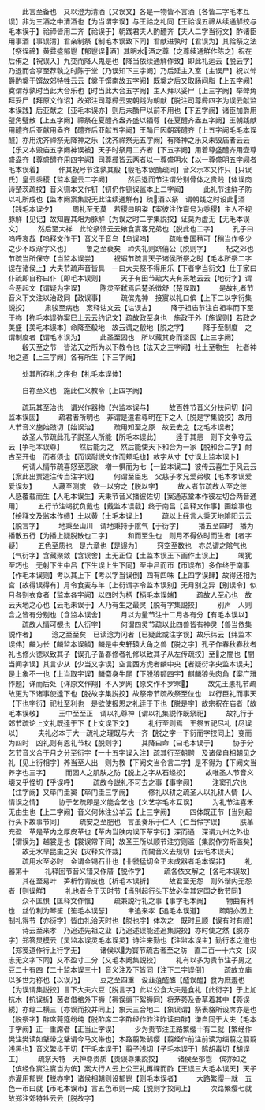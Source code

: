 <!-- { "loadSidebar": true } -->
　　此言至备也　又以澄为清酒【又误文】各是一物皆不言酒【各皆二字毛本互误】非为三酒之中清酒也【为当谓字误】与王祫之礼同【王祫误五禘从续通觧挍与毛本误于】祫禘皆用二齐【祫误于】朝践君夫人酌醴齐【夫人二字当衍文】酢诸臣用事酒【事误清】君亲制祭【制毛本误致下同】君献进孰时【君误为】其祫祭之法【祭误禘】黄彛盛郁鬯【郁鬯误酒】其明水酒之尊【之尊续通觧作陈之】祝在后侑之【祝误入】九变而降人鬼是也【降当依续通觧作致】即此礼运云【脱云字】乃退而合亨至荐孰之时陈于堂【乃误知下三字阙】乃后延主入室【主误尸】祝以斚爵酌奠于馔故郊特牲云云【奠于馔南故五字阙】既奠之后又取肠间脂【上五字阙】奠谓荐孰时当此大合乐也【时当此大合五字阙】主人拜以妥尸【上三字阙】举斚角拜妥尸【拜原文作诏】故郑注司尊彛云变朝践为朝献【脱注司尊彛四字为误云献监本误践】后亚献之【亚毛本误亦】则后未酳尸以前不用也【下五字阙】诸臣加爵用璧角璧散【上五字阙】禘祭在夏醴齐盎齐盛以牺尊【在夏醴齐盎五字阙】王朝践献用醴齐后亚献用盎齐【醴齐后亚献五字阙】王酳尸因朝践醴齐【上五字阙毛毛本误醆】亦用沈齐禘祭无降神之乐【沈齐禘祭无五字阙】有降神之乐又未毁庙者云云【乐又本毁庙五字阙神误被】天子时祭用二齐者【下五字阙】用着尊盛醴齐用壶尊盛盎齐【尊盛醴齐用四字阙】司尊彛皆云两者以一尊盛明水【以一尊盛明五字阙者毛本误着】
　　作其祝号节注孰其殽【殽毛本误酳疏同】音义示本又作只【只误氏】皇云黍稷【监本皇云二字阙】
　　然后退而节注谓分别骨体之贵贱【体误肉诗楚茨疏挍】音义铏本又作钘【钘仍作铏误监本上二字阙】
　　此礼节注觧子防以礼所成也【监本阙案集説无此注续通觧有】疏酒以祭　谓朝践之时设此酒【践毛本误夕】
　　周礼至无莫　若稷曰明粢【案彼注作齍号为黍稷】主人不视豚觧【见记】故知腥其俎为豚觧【为误之时二字集説挍】证莫为虚无【无毛本误文】
　　然后至大祥　此论祭馈云云飨食賔客兄弟也【脱此也二字】
　　孔子曰呜呼哀哉【呜释文作于】音义于音乌【乌误呜】
　　疏唯鲁国稍可【稍当作多少之少不取渐字义也】
　　鲁之至衰矣　禘失礼则跻僖公【脱则字】
　　杞之郊也节疏当所保守【当监本误尝】
　　祝嘏节疏言天子诸侯所祭之时【毛本所祭二字误在诸侯上】大夫节疏声音皆具　一曰大夫祭不得用乐【下者字当衍文】仕于家曰仆疏即自称曰仆【即毛本误则】
　　天子有田节疏大夫有采地云云【地衍字】谓今恶起文【谓疑为字误】
　　陈灵至弑焉后楚杀徴舒【楚误取】
　　是故礼者节音义下文注以治政同【政误事】
　　疏傧鬼神　接賔以礼曰傧【上下二以字衍集説挍】
　　肃骏至病也　案释诂文云【诂误古】
　　降于祖庙节注自祖率而下至于祢【祢毛本误弥案巳上云云约记文】疏故政至身也　施政于外【施误则】若政之美盛【美毛本误本】命降至殽地　故云谓之殽地【脱之字】
　　降于至制度　之谓制度者【谓毛本误为】
　　此圣至固也　所以藏其身而坚固【上三字阙】
　　殽天至之节　皆法天之所为以下教令也【法天之三字阙】社土至物生　社者神地之道【上三字阙】各有所生【下三字阙】

　　处其所存礼之序也【礼毛本误体】


　　自祢至义也　施此仁义教令【上四字阙】

　　疏玩其至治也　谓兴作器物【兴监本误与】
　　故百姓节音义分扶问切【问监本误固】
　　疏君者所明也　非谓是遣君尊明在下之人【脱是字集説挍】故用人节音义施始豉切【始误治】
　　疏用知至之原　故云去之【之毛本误者】
　　故圣人节疏此孔子説圣人所能【所毛本误此】
　　逹于其患　则下文争夺云云【争毛本误尊】
　　然后能为之　然后能使天下和合为一家【脱和合二字】耐古至开也　而者须也【而误耐説文作而颊毛也】故字从寸【寸误上监本误卜】
　　何谓人情节疏喜怒至恶欲　増一惧而为七【一监本误二】彼传云喜生于风云云【案此出贾逵注传当注字误】
　　何谓至臣忠　父慈子孝兄爱弟敬【毛本孝误爱爱误友】
　　人藏至测度　欲一以穷之【脱以字】
　　故人者节疏故人至之徳　人感覆载而生【人毛本误生】天秉节音义播彼佐切【案通志堂本作彼左切合两音通用】
　　五行节注竭犹负戴也【戴监本误载】终于南吕【吕释文作事】画绘事也【绘释文及监本作缋】土以黄【土毛本误上】
　　疏以上经言人秉天地隂阳云云【脱言字】
　　地秉至山川　谓地秉持于隂气【于衍字】
　　播五至四时　播为播散五行【为播上疑脱散也二字】
　　和而至生也　则月不得依时而生者【者字疑】
　　五色至质也　是六章也【是误为】
　　窍空至数也　亦总谓之隂气也【气衍字】含藏聚敛【含误舍】土无正位【土监本误王下画作土误上】
　　竭犹至巧也　无射下生中吕【下生误上生下同】至中吕而帀【帀误布】多作终于南事【作毛本误则】考以其上下【考以字当误倒】四有四味【上四字误肆】故得还相为宫【故得误得有】月令食麦与羊【上衍谓字令监本误别】无月别之异【别误令】似月各别衣食者【监本各字阙】以四时为柄【柄毛本误端】
　　疏故人至心也　故云天地之心也【云毛未误于】人乃有生之最灵【脱有字集説挍】
　　别声　人则含之皆有分别也【含监本误舍】
　　月以为量节注十二月各有分【有毛本误以】
　　疏故人情可覩也【人衍字】
　　何谓四灵节疏以此四兽皆有神灵【兽当依集説作者】
　　淰之至至矣　已读淰为闪者【已疑此或注字误】故乐纬云【纬监本误伟】麟为长【麟监本误鳞】麟是中央轩辕大角之兽【脱之字】孔子作春秋春秋者礼也修火徳以致其子【误孔子备春修者礼修以致其子从左传疏挍】至之闇也【闇当闻字误】其言少从【少当又字误】空言西方虎者麟中央【者疑衍字央监本误夫】是上象不一也【上当取字误】麟麕身牛尾【下脱狼额四字】麒麟狼头肉角【案广雅作题】详而后处【详原文作翔】不入罗网【原文作不罗罘】
　　故先王患礼节疏故更为下诸事使逹下也【脱故字集説挍】故祭帝节疏故祭至位也　以行臣礼而事天【下也字衍】祀社至利也　是欲使报恩之礼逹于下也【脱是字】故宗祝在庙者【故毛本误敬】
　　王中至至正　谓以礼尊神【谓以礼集説作既祭祀】
　　故礼行于郊节疏论上文礼既逹于下【上文误下文】
　　礼行至则焉　王祭五祀尽礼【尽误以】
　　夫礼必本于大一疏礼之理既与大一齐【脱之字一下衍而字挍同上】变而为四时　凶礼则有恩礼节权【脱则字】
　　其降曰命【曰毛本误于】
　　协于分艺节音义合于月之分至衍字【一十五字误入注】疏其行至朝聘　及诸侯自相朝见之礼【见上衍相字】养当至人出　则为教【下阙文当令言二字】是不得为【下阙文当养字也三字】
　　而固人之肌肤之防【脱上之字从石经挍】
　　故唯圣人节音义壊又乎怪切【乎误呼】
　　疏故今説礼不可去之事【事字阙】
　　注窦孔穴也【注字阙】又筚门圭窦【筚门圭三字阙】
　　修礼以耕之疏圣人以礼耕人情【人情误之情】
　　协于艺疏即是义能合艺也【义艺字毛本互误】
　　为礼节注喜禾无由生也【上二字阙】音义何休注公羊云【上三字阙】
　　四体既正节【当别起行头下故事节同】
　　疏安之至肥也　言虽奏乐于仁人【仁当伶字误】
　　肤革充盈　革是革内之厚皮革也【革内当肤内误下革字衍】深而通　深谓九州之外也【谓误为】越裳是也【裳误常下同】故圣王所以顺节注穷则滥【集説作穷斯滥矣】
　　故无水旱昆虫之灾【灾释文作烖】
　　而闚音义去规切【去毛本误夫】
　　疏用水至必时　金谓金锡石卝也【卝虢猛切金玊未成器者毛本误非】
　　礼器第十
　　礼释回节音义错又作厝【脱作字】
　　疏各依文解之【各毛本误故】
　　其在至易叶　笋析竹青皮也【析毛本误折】
　　故君至无怨　则外谐内无怨者【则误觧】
　　礼也者合于天时节【当别起行头下故必举其定国之数节同】
　　众不匡惧【匡释文作恇】
　　疏兼説行礼之事【事字毛本阙】
　　物曲有利也　丝竹利为琴笙【笙毛本误瑟】
　　聿追来孝【追毛本误道】
　　疏明亦因上制礼得节【亦衍字】皆由礼洽天时也【脱也字】体次之　既时且顺【误有时有顺】
　　诗云至来孝　乃追述先祖之业【乃追述误能述追集説挍】亦时使之然【脱亦字】郑答炅模云【炅监本误灵毛本误灵】诗注来勤也【注监本误主】勤行孝之道也【郑笺道作行上行字无】
　　诸侯以为寳节疏古者至之防　直二百一十六文【汉志无文字下同】又不盈寸二分【又毛本阙集説挍】
　　礼有以多为贵节注子男之豆二十有四【二十监本误三十】音义注及下皆同【注下二字误倒】
　　疏故立庙以多世为称也【以误乃】
　　豆之至四重　设韮菹醓醢【醓误醯】食为庶羞也【为误谓集説挍】言下大夫六豆【脱言字】此以公食大夫是食礼【此衍字】于上加抗木【抗误折】茵者借棺外下褥【褥误缛下絮褥同】将茅莠及香草着其中【莠误綉】亦缩二横三【亦误而挍并同上】象天三合地二【象误谓】祭表貉所设席亦是也【脱祭字】酢席莞筵纷纯【脱酢席二字酢经作昨注昨读曰酢】谦自同于大夫【毛本于字阙】正一重席者【正当止字误】
　　少为贵节注玊路繁缨十有二就【繁经作樊注樊读如鞶带之鞶谓今马文帯也】木路翦繁鹄缨【翦经作前注前读为缁翦之翦翦浅黑也】音义繁歩干切【干毛本误于】翦子浅切【子毛本误于】鹄胡毒切【胡误工】
　　疏祭天特　天神尊贵质【贵误尊集説挍】
　　诸侯至郁鬯　傧亦如之【傧经作賔注賔当为傧】案大行人云上公王礼再祼而酢【王误三大毛本误天】天子亦灌用郁鬯【脱亦字】诸侯相朝则设郁鬯【则毛本误者】
　　大路繁缨一就　五色一帀曰就【帀毛本误市】言五色帀则一成【脱则字挍同上】
　　次路繁缨七就　故郑注郊特牲云云【脱故字】

